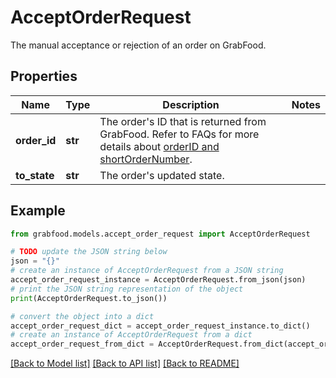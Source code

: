 # AcceptOrderRequest

The manual acceptance or rejection of an order on GrabFood. 

## Properties

Name | Type | Description | Notes
------------ | ------------- | ------------- | -------------
**order_id** | **str** | The order&#39;s ID that is returned from GrabFood. Refer to FAQs for more details about [orderID and shortOrderNumber](#section/Order/What&#39;s-the-difference-between-orderID-and-shortOrderNumber). | 
**to_state** | **str** | The order&#39;s updated state. | 

## Example

```python
from grabfood.models.accept_order_request import AcceptOrderRequest

# TODO update the JSON string below
json = "{}"
# create an instance of AcceptOrderRequest from a JSON string
accept_order_request_instance = AcceptOrderRequest.from_json(json)
# print the JSON string representation of the object
print(AcceptOrderRequest.to_json())

# convert the object into a dict
accept_order_request_dict = accept_order_request_instance.to_dict()
# create an instance of AcceptOrderRequest from a dict
accept_order_request_from_dict = AcceptOrderRequest.from_dict(accept_order_request_dict)
```
[[Back to Model list]](../README.md#documentation-for-models) [[Back to API list]](../README.md#documentation-for-api-endpoints) [[Back to README]](../README.md)


